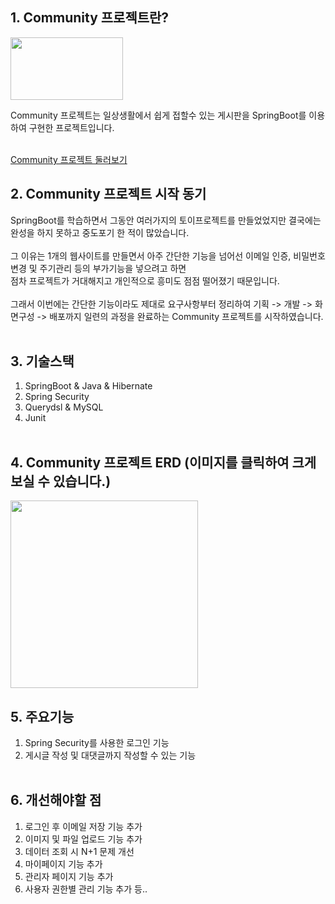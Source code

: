 ## 1. Community 프로젝트란?
<img src="https://user-images.githubusercontent.com/123234152/225922005-96b7c35c-c6df-4f9c-a326-ada776fe190a.jpg" width="180" height="100"><br>


Community 프로젝트는 일상생활에서 쉽게 접할수 있는 게시판을 SpringBoot를 이용하여 구현한 프로젝트입니다. <br><br>

[Community 프로젝트 둘러보기](http://ec2-3-36-246-194.ap-northeast-2.compute.amazonaws.com/boards?boardType=DEV&desc=%EA%B0%9C%EB%B0%9C+%EA%B2%8C%EC%8B%9C%ED%8C%90)

## 2. Community 프로젝트 시작 동기
SpringBoot를 학습하면서 그동안 여러가지의 토이프로젝트를 만들었었지만 결국에는 완성을 하지 못하고 중도포기 한 적이 많았습니다.<br><br>
그 이유는 1개의 웹사이트를 만들면서 아주 간단한 기능을 넘어선 이메일 인증, 비밀번호 변경 및 주기관리 등의 부가기능을 넣으려고 하면<br>
점차 프로젝트가 거대해지고 개인적으로 흥미도 점점 떨어졌기 때문입니다.<br><br>
그래서 이번에는 간단한 기능이라도 제대로 요구사항부터 정리하여 기획 -> 개발 -> 화면구성 -> 배포까지 일련의 과정을 완료하는 Community 프로젝트를 시작하였습니다.<br><br>

## 3. 기술스택
1. SpringBoot & Java & Hibernate
2. Spring Security
5. Querydsl & MySQL
4. Junit<br><br>

## 4. Community 프로젝트 ERD (이미지를 클릭하여 크게 보실 수 있습니다.)
<img src="https://user-images.githubusercontent.com/123234152/225208959-519367ad-fc66-4d19-97a4-bf9b383e454d.png" width="300px " height="300px">

## 5. 주요기능
1. Spring Security를 사용한 로그인 기능
2. 게시글 작성 및 대댓글까지 작성할 수 있는 기능<br><br>

## 6. 개선해야할 점
1. 로그인 후 이메일 저장 기능 추가
2. 이미지 및 파일 업로드 기능 추가
3. 데이터 조회 시 N+1 문제 개선
4. 마이페이지 기능 추가
5. 관리자 페이지 기능 추가
6. 사용자 권한별 관리 기능 추가 등..


